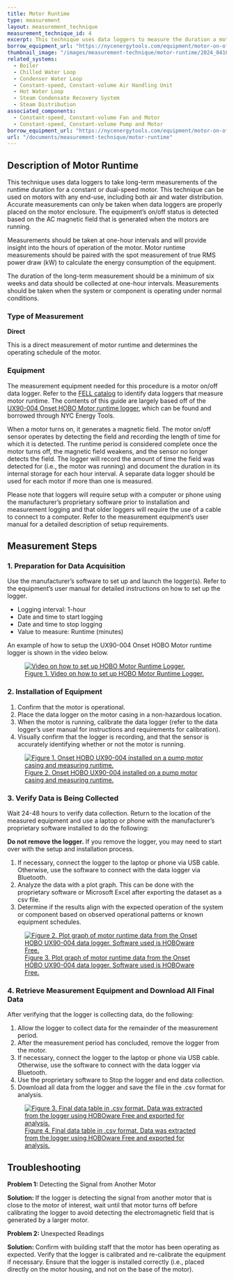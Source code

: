 ```yaml
---
title: Motor Runtime
type: measurement
layout: measurement_technique
measurement_technique_id: 4
excerpt: This technique uses data loggers to measure the duration a motor remains on. This is applicable to any motor including compressor, fan and pump motors.
borrow_equipment_url: "https://nycenergytools.com/equipment/motor-on-off-logger-ux90-004/"
thumbnail_image: "/images/measurement-technique/motor-runtime/2024_0410_motor runtime MT_thumbnail.jpeg"
related_systems:
  - Boiler
  - Chilled Water Loop
  - Condenser Water Loop
  - Constant-speed, Constant-volume Air Handling Unit
  - Hot Water Loop
  - Steam Condensate Recovery System
  - Steam Distribution
associated_components:
  - Constant-speed, Constant-volume Fan and Motor
  - Constant-speed, Constant-volume Pump and Motor
borrow_equipment_url: "https://nycenergytools.com/equipment/motor-on-off-logger-ux90-004/"
url: "/documents/measurement-technique/motor-runtime"
---
```


## Description of Motor Runtime

This technique uses data loggers to take long-term measurements of the runtime duration for a constant or dual-speed motor. This technique can be used on motors with any end-use, including both air and water distribution. Accurate measurements can only be taken when data loggers are properly placed on the motor enclosure. The equipment’s on/off status is detected based on the AC magnetic field that is generated when the motors are running.

Measurements should be taken at one-hour intervals and will provide insight into the hours of operation of the motor. Motor runtime measurements should be paired with the spot measurement of true RMS power draw (kW) to calculate the energy consumption of the equipment. 

The duration of the long-term measurement should be a minimum of six weeks and data should be collected at one-hour intervals. Measurements should be taken when the system or component is operating under normal conditions.

### Type of Measurement

<strong>Direct</strong>

This is a direct measurement of motor runtime and determines the operating schedule of the motor.

### Equipment

The measurement equipment needed for this procedure is a motor on/off data logger. Refer to the [FELL catalog](https://nycenergytools.com/equipment/) to identify data loggers that measure motor runtime. The contents of this guide are largely based off of the [UX90-004 Onset HOBO Motor runtime logger](https://nycenergytools.com/equipment/motor-on-off-logger-ux90-004/), which can be found and borrowed through NYC Energy Tools. 

When a motor turns on, it generates a magnetic field. The motor on/off sensor operates by detecting the field and recording the length of time for which it is detected. The runtime period is considered complete once the motor turns off, the magnetic field weakens, and the sensor no longer detects the field. The logger will record the amount of time the field was detected for (i.e., the motor was running) and document the duration in its internal storage for each hour interval. A separate data logger should be used for each motor if more than one is measured. 

Please note that loggers will require setup with a computer or phone using the manufacturer’s proprietary software prior to installation and measurement logging and that older loggers will require the use of a cable to connect to a computer.  Refer to the measurement equipment’s user manual for a detailed description of setup requirements.

## Measurement Steps

### 1. Preparation for Data Acquisition

Use the manufacturer’s software to set up and launch the logger(s). Refer to the equipment’s user manual for detailed instructions on how to set up the logger.

- Logging interval: 1-hour
- Date and time to start logging
- Date and time to stop logging
- Value to measure: Runtime (minutes)

An example of how to setup the UX90-004 Onset HOBO Motor runtime logger is shown in the video below.

<a href="https://www.youtube.com/embed/J472dkp5D3g?si=vlqnvQ-ophL4v08h">
<figure class="figure mb-3 mt-3 mx-auto">
  <img src="/images/measurement-technique/motor-runtime/Motor Runtime Figure 1 Updated.png" class="figure-img img-fluid rounded zoom" alt="Video on how to set up HOBO Motor Runtime Logger.">
  <figcaption class="figure-caption text-left">Figure 1. Video on how to set up HOBO Motor Runtime Logger.</figcaption>
</figure>
</a>

### 2. Installation of Equipment

1. Confirm that the motor is operational.
1. Place the data logger on the motor casing in a non-hazardous location.
1. When the motor is running, calibrate the data logger (refer to the data logger’s user manual for instructions and requirements for calibration).
1. Visually confirm that the logger is recording, and that the sensor is accurately identifying whether or not the motor is running.

<a href="https://www.youtube.com/watch?v=zQBLq7Wonqw">
<figure class="figure mb-3 mt-3 mx-auto">
  <img src="/images/measurement-technique/motor-runtime/Motor Runtime Figure 2 Updated.png" class="figure-img img-fluid rounded zoom" alt="Figure 1. Onset HOBO UX90-004 installed on a pump motor casing and measuring runtime.">
  <figcaption class="figure-caption text-left">Figure 2. Onset HOBO UX90-004 installed on a pump motor casing and measuring runtime.</figcaption>
</figure>
</a>

### 3. Verify Data is Being Collected

Wait 24-48 hours to verify data collection. Return to the location of the measured equipment and use a laptop or phone with the manufacturer’s proprietary software installed to do the following:

<div class="alert alert-warning" role="alert">
  <b>Do not remove the logger.</b> If you remove the logger, you may need to start over with the setup and installation process.
</div>

1. If necessary, connect the logger to the laptop or phone via USB cable. Otherwise, use the software to connect with the data logger via Bluetooth. 
1. Analyze the data with a plot graph. This can be done with the proprietary software or Microsoft Excel after exporting the dataset as a csv file.
1. Determine if the results align with the expected operation of the system or component based on observed operational patterns or known equipment schedules.

<a href="https://www.youtube.com/watch?v=JkNpQ81sdcQ">
<figure class="figure mb-3 mt-3 mx-auto">
  <img src="/images/measurement-technique/motor-runtime/Motor Runtime Figure 3 Updated.png" class="figure-img img-fluid rounded zoom" alt="Figure 2. Plot graph of motor runtime data from the Onset HOBO UX90-004 data logger. Software used is HOBOware Free.">
  <figcaption class="figure-caption text-left">Figure 3. Plot graph of motor runtime data from the Onset HOBO UX90-004 data logger. Software used is HOBOware Free.</figcaption>
</figure>
</a>

### 4. Retrieve Measurement Equipment and Download All Final Data

After verifying that the logger is collecting data, do the following:
1. Allow the logger to collect data for the remainder of the measurement period.
1. After the measurement period has concluded, remove the logger from the motor.
1. If necessary, connect the logger to the laptop or phone via USB cable. Otherwise, use the software to connect with the data logger via Bluetooth. 
1. Use the proprietary software to Stop the logger and end data collection. 
1. Download all data from the logger and save the file in the .csv format for analysis.

<a href="https://www.youtube.com/watch?v=M_ky5lMORBk">
<figure class="figure mb-3 mt-3 mx-auto">
  <img src="/images/measurement-technique/motor-runtime/Motor Runtime Figure 4 Updated.png" class="figure-img img-fluid rounded zoom" alt="Figure 3. Final data table in .csv format. Data was extracted from the logger using HOBOware Free and exported for analysis.">
  <figcaption class="figure-caption text-left">Figure 4. Final data table in .csv format. Data was extracted from the logger using HOBOware Free and exported for analysis.</figcaption>
</figure>
</a>

## Troubleshooting 

<strong>Problem 1: </strong>Detecting the Signal from Another Motor

<div class="alert alert-warning" role="alert">
<strong>Solution: </strong>If the logger is detecting the signal from another motor that is close to the motor of interest, wait until that motor turns off before calibrating the logger to avoid detecting the electromagnetic field that is generated by a larger motor.
</div>

<strong>Problem 2: </strong>Unexpected Readings

<div class="alert alert-warning" role="alert">
<strong>Solution: </strong>Confirm with building staff that the motor has been operating as expected. Verify that the logger is calibrated and re-calibrate the equipment if necessary. Ensure that the logger is installed correctly (i.e., placed directly on the motor housing, and not on the base of the motor).
</div>